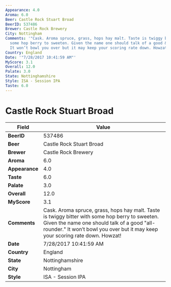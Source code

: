 ```yaml
---
Appearance: 4.0
Aroma: 6.0
Beer: Castle Rock Stuart Broad
BeerID: 537486
Brewer: Castle Rock Brewery
City: Nottingham
Comments: '"Cask. Aroma spruce, grass, hops hay malt. Taste is twiggy bitter with
  some hop berry to sweeten. Given the name one should talk of a good &quot;all-rounder.&quot;
  It won’t bowl you over but it may keep your scoring rate down. Howzat&#033;"'
Country: England
Date: '"7/28/2017 10:41:59 AM"'
MyScore: 3.1
Overall: 12.0
Palate: 3.0
State: Nottinghamshire
Style: ISA - Session IPA
Taste: 6.0
---
```


# Castle Rock Stuart Broad

| Field         | Value |
|---------------|-------|
| **BeerID** | 537486 |
| **Beer** | Castle Rock Stuart Broad |
| **Brewer** | Castle Rock Brewery |
| **Aroma** | 6.0 |
| **Appearance** | 4.0 |
| **Taste** | 6.0 |
| **Palate** | 3.0 |
| **Overall** | 12.0 |
| **MyScore** | 3.1 |
| **Comments** | Cask. Aroma spruce, grass, hops hay malt. Taste is twiggy bitter with some hop berry to sweeten. Given the name one should talk of a good &quot;all-rounder.&quot; It won’t bowl you over but it may keep your scoring rate down. Howzat&#033; |
| **Date** | 7/28/2017 10:41:59 AM |
| **Country** | England |
| **State** | Nottinghamshire |
| **City** | Nottingham |
| **Style** | ISA - Session IPA |
